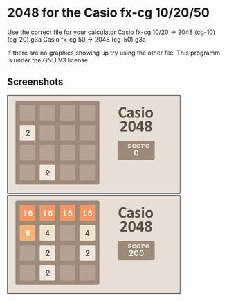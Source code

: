# 2048 for the Casio fx-cg 10/20/50
Use the correct file for your calculator
Casio fx-cg 10/20 -> 2048 (cg-10)(cg-20).g3a
Casio fx-cg 50    -> 2048 (cg-50).g3a

If there are no graphics showing up try using the other file.
This programm is under the GNU V3 license

## Screenshots

![](screenshots/1.gif)
![](screenshots/2.gif)